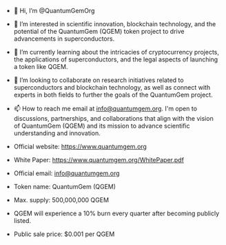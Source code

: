- 👋 Hi, I’m @QuantumGemOrg
- 👀 I’m interested in scientific innovation, blockchain technology, and the potential of the QuantumGem (QGEM) token project to drive advancements in superconductors.
- 🌱 I’m currently learning about the intricacies of cryptocurrency projects, the applications of superconductors, and the legal aspects of launching a token like QGEM.
- 💞️ I’m looking to collaborate on research initiatives related to superconductors and blockchain technology, as well as connect with experts in both fields to further the goals of the QuantumGem project.
- 📫 How to reach me  email at info@quantumgem.org. I'm open to discussions, partnerships, and collaborations that align with the vision of QuantumGem (QGEM) and its mission to advance scientific understanding and innovation.

- Official website: https://www.quantumgem.org
- White Paper: https://www.quantumgem.org/WhitePaper.pdf
- Official email: info@quantumgem.org

- Token name: QuantumGem (QGEM)
- Max. supply: 500,000,000 QGEM
- QGEM will experience a 10% burn every quarter after becoming publicly listed.
- Public sale price: $0.001 per QGEM
